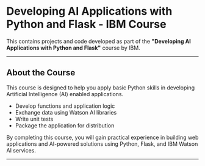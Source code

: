 # Developing AI Applications with Python and Flask - IBM Course 

This  contains projects and code developed as part of the **"Developing AI Applications with Python and Flask"** course by IBM.

---

## About the Course

This course is designed to help you apply basic Python skills in developing Artificial Intelligence (AI) enabled applications. 

- Develop functions and application logic
- Exchange data using Watson AI libraries
- Write unit tests
- Package the application for distribution

By completing this course, you will gain practical experience in building web applications and AI-powered solutions using Python, Flask, and IBM Watson AI services.

---



